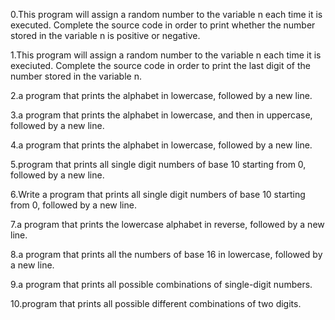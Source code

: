 0.This program will assign a random number to the variable n each time it is executed. Complete the source code in order to print whether the number stored in the variable n is positive or negative.

1.This program will assign a random number to the variable n each time it is execiuted. Complete the source code in order to print the last digit of the number stored in the variable n.

2.a program that prints the alphabet in lowercase, followed by a new line.

3.a program that prints the alphabet in lowercase, and then in uppercase, followed by a new line.

4.a program that prints the alphabet in lowercase, followed by a new line.

5.program that prints all single digit numbers of base 10 starting from 0, followed by a new line.

6.Write a program that prints all single digit numbers of base 10 starting from 0, followed by a new line.

7.a program that prints the lowercase alphabet in reverse, followed by a new line.

8.a program that prints all the numbers of base 16 in lowercase, followed by a new line.

9.a program that prints all possible combinations of single-digit numbers.

10.program that prints all possible different combinations of two digits.
